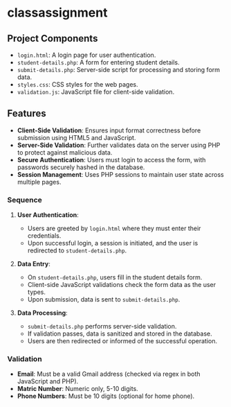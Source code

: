 # classassignment

## Project Components

- `login.html`: A login page for user authentication.
- `student-details.php`: A form for entering student details.
- `submit-details.php`: Server-side script for processing and storing form data.
- `styles.css`: CSS styles for the web pages.
- `validation.js`: JavaScript file for client-side validation.

## Features

- **Client-Side Validation**: Ensures input format correctness before submission using HTML5 and JavaScript.
- **Server-Side Validation**: Further validates data on the server using PHP to protect against malicious data.
- **Secure Authentication**: Users must login to access the form, with passwords securely hashed in the database.
- **Session Management**: Uses PHP sessions to maintain user state across multiple pages.

### Sequence

1. **User Authentication**:
   - Users are greeted by `login.html` where they must enter their credentials.
   - Upon successful login, a session is initiated, and the user is redirected to `student-details.php`.

2. **Data Entry**:
   - On `student-details.php`, users fill in the student details form.
   - Client-side JavaScript validations check the form data as the user types.
   - Upon submission, data is sent to `submit-details.php`.

3. **Data Processing**:
   - `submit-details.php` performs server-side validation.
   - If validation passes, data is sanitized and stored in the database.
   - Users are then redirected or informed of the successful operation.

### Validation

- **Email**: Must be a valid Gmail address (checked via regex in both JavaScript and PHP).
- **Matric Number**: Numeric only, 5-10 digits.
- **Phone Numbers**: Must be 10 digits (optional for home phone).
